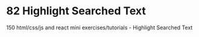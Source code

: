 # 82 Highlight Searched Text
 150 html/css/js and react mini exercises/tutorials - Highlight Searched Text
